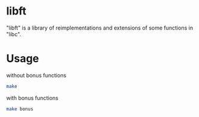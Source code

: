 # libft

"libft" is a library of reimplementations and extensions of some functions in "libc".

# Usage

without bonus functions

```bash
make
```

with bonus functions

```bash
make bonus
```
